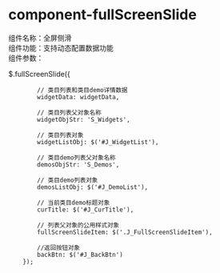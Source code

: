 # component-fullScreenSlide
组件名称：全屏侧滑<br>
组件功能：支持动态配置数据功能<br>
组件参数：

$.fullScreenSlide({

            // 类目列表和类目demo详情数据
            widgetData: widgetData,

            // 类目列表父对象名称
            widgetObjStr: 'S_Widgets',

            // 类目列表对象
            widgetListObj: $('#J_WidgetList'),

            // 类目demo列表父对象名称
            demosObjStr: 'S_Demos',

            // 类目demo列表对象
            demosListObj: $('#J_DemoList'),

            // 当前类目demo标题对象
            curTitle: $('#J_CurTitle'),

            // 列表父对象的公用样式对象
            fullScreenSlideItem: $('.J_FullScreenSlideItem'),

            //返回按钮对象
            backBtn: $('#J_BackBtn')
        });

